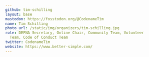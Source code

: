 ```yaml
---
github: tim-schilling
layout: base
mastodon: https://fosstodon.org/@CodenameTim
name: Tim Schilling
photo_url: /static/img/organizers/tim-schilling.jpg
role: DEFNA Secretary, Online Chair, Community Team, Volunteer
  Team, Code of Conduct Team
twitter: CodenameTim
website: https://www.better-simple.com/
---
```

